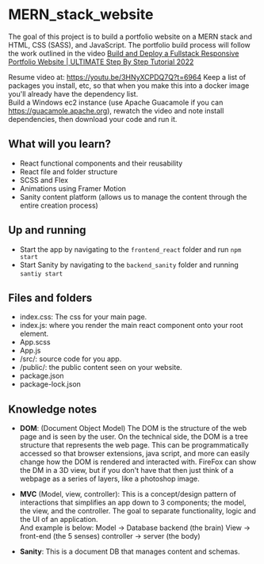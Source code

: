 # MERN_stack_website

The goal of this project is to build a portfolio website on a MERN stack and HTML, CSS (SASS), and JavaScript. The portfolio build process will follow the work outlined in the video [Build and Deploy a Fullstack Responsive Portfolio Website | ULTIMATE Step By Step Tutorial 2022](https://www.youtube.com/watch?v=3HNyXCPDQ7Q)

Resume video at: https://youtu.be/3HNyXCPDQ7Q?t=6964
    Keep a list of packages you install, etc, so that when you make this into a docker image you'll already have the dependency list.  
    Build a Windows ec2 instance (use Apache Guacamole if you can https://guacamole.apache.org), rewatch the video and note install dependencies, then download your code and run it.  


## What will you learn?

- React functional components and their reusability
- React file and folder structure
- SCSS and Flex
- Animations using Framer Motion
- Sanity content platform (allows us to manage the content through the entire creation process)

## Up and running

- Start the app by navigating to the `frontend_react` folder and run `npm start`
- Start Sanity by navigating to the `backend_sanity` folder and running `santiy start`

## Files and folders 

- index.css: The css for your main page.  
- index.js: where you render the main react component onto your root element.  
- App.scss
- App.js
- /src/: source code for you app.  
- /public/: the public content seen on your website.  
- package.json
- package-lock.json

## Knowledge notes

- **DOM**: (Document Object Model) The DOM is the structure of the web page and is seen by the user. On the technical side, the DOM is a tree structure that represents the web page. This can be programmatically accessed so that browser extensions, java script, and more can easily change how the DOM is rendered and interacted with. FireFox can show the DM in a 3D view, but if you don't have that then just think of a webpage as a series of layers, like a photoshop image.

- **MVC** (Model, view, controller): This is a concept/design pattern of interactions that simplifies an app down to 3 components; the model, the view, and the controller. The goal to separate functionality, logic and the UI of an application.  
  And example is below:
    Model -> Database backend (the brain)
    View -> front-end (the 5 senses)
    controller -> server (the body)

- **Sanity**: This is a document DB that manages content and schemas.
